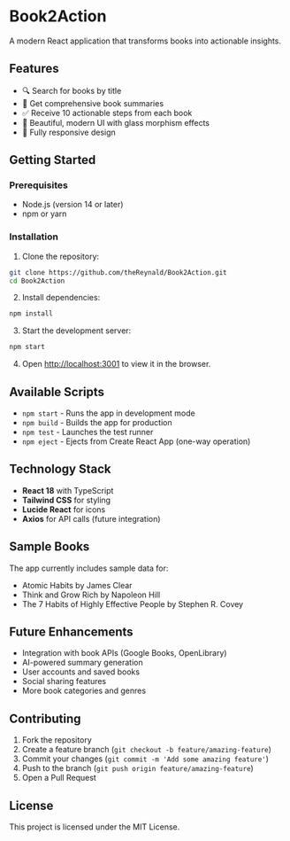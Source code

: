 # Book2Action

A modern React application that transforms books into actionable insights.

## Features

- 🔍 Search for books by title
- 📖 Get comprehensive book summaries
- ✅ Receive 10 actionable steps from each book
- 🎨 Beautiful, modern UI with glass morphism effects
- 📱 Fully responsive design

## Getting Started

### Prerequisites

- Node.js (version 14 or later)
- npm or yarn

### Installation

1. Clone the repository:
```bash
git clone https://github.com/theReynald/Book2Action.git
cd Book2Action
```

2. Install dependencies:
```bash
npm install
```

3. Start the development server:
```bash
npm start
```

4. Open [http://localhost:3001](http://localhost:3001) to view it in the browser.

## Available Scripts

- `npm start` - Runs the app in development mode
- `npm build` - Builds the app for production
- `npm test` - Launches the test runner
- `npm eject` - Ejects from Create React App (one-way operation)

## Technology Stack

- **React 18** with TypeScript
- **Tailwind CSS** for styling
- **Lucide React** for icons
- **Axios** for API calls (future integration)

## Sample Books

The app currently includes sample data for:
- Atomic Habits by James Clear
- Think and Grow Rich by Napoleon Hill
- The 7 Habits of Highly Effective People by Stephen R. Covey

## Future Enhancements

- Integration with book APIs (Google Books, OpenLibrary)
- AI-powered summary generation
- User accounts and saved books
- Social sharing features
- More book categories and genres

## Contributing

1. Fork the repository
2. Create a feature branch (`git checkout -b feature/amazing-feature`)
3. Commit your changes (`git commit -m 'Add some amazing feature'`)
4. Push to the branch (`git push origin feature/amazing-feature`)
5. Open a Pull Request

## License

This project is licensed under the MIT License.
